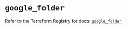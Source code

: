# `google_folder`

Refer to the Terraform Registry for docs: [`google_folder`](https://registry.terraform.io/providers/hashicorp/google/6.49.2/docs/resources/folder).

